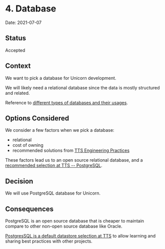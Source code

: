 
# 4. Database 

Date: 2021-07-07

## Status

Accepted

## Context

We want to pick a database for Unicorn development.

We will likely need a relational database since the data is mostly structured and related.

Reference to [different types of databases and their usages](https://www.geeksforgeeks.org/types-of-databases/).

## Options Considered

We consider a few factors when we pick a database:
- relational
- cost of owning
- recommended solutions from [TTS Engineering Practices](https://engineering.18f.gov/)

These factors lead us to an open source relational database, and a [recommended selection at TTS -- PostgreSQL](https://engineering.18f.gov/datastore-selection/).

## Decision

We will use PostgreSQL database for Unicorn.

## Consequences

PostgreSQL is an open source database that is cheaper to maintain compare to other non-open source database like Oracle.

[PostgresSQL is a default datastore selection at TTS](https://engineering.18f.gov/datastore-selection/) to allow learning and sharing best practices with other projects.
